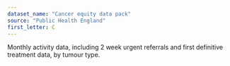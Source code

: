 ```yaml
---
dataset_name: "Cancer equity data pack"
source: "Public Health England"
first_letter: C
---
```

Monthly activity data, including 2 week urgent referrals and first definitive treatment data, by tumour type.